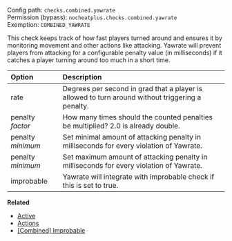 Config path: `checks.combined.yawrate`  
Permission (bypass): `nocheatplus.checks.combined.yawrate`  
Exemption: `COMBINED_YAWRATE`  

This check keeps track of how fast players turned around and ensures it by monitoring movement and other actions like attacking. 
Yawrate will prevent players from attacking for a configurable penalty value (in milliseconds) if it catches a player turning around too much in a short time.

| Option             | Description |
| :----------------- | :---------- |
| rate               | Degrees per second in grad that a player is allowed to turn around without triggering a penalty. |
| penalty _factor_   | How many times should the counted penalties be multiplied? 2.0 is already double. |
| penalty _minimum_  | Set minimal amount of attacking penalty in milliseconds for every violation of Yawrate. |
| penalty _minimum_  | Set maximum amount of attacking penalty in milliseconds for every violation of Yawrate. |
| improbable         | Yawrate will integrate with improbable check if this is set to true. |

**Related**
* [Active](General#Active)
* [Actions](General#Actions)
* [[Combined] Improbable](%5BCombined%5D-Improbable)